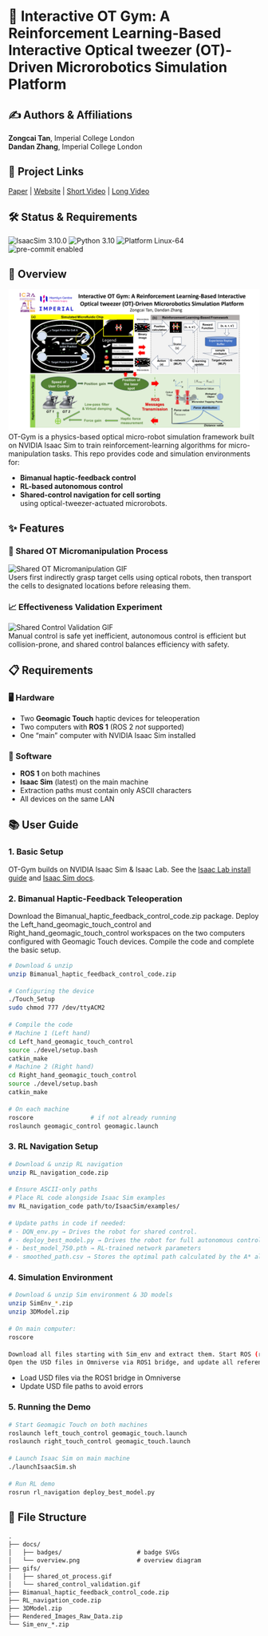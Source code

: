 # 📝 Interactive OT Gym: A Reinforcement Learning-Based Interactive Optical tweezer (OT)-Driven Microrobotics Simulation Platform

## ✍️ Authors & Affiliations  
**Zongcai Tan**, Imperial College London  
**Dandan Zhang**, Imperial College London  

## 🔗 Project Links  
[Paper](https://your-paper-link.example.com) | [Website](https://sites.google.com/view/otgym) | [Short Video](https://youtu.be/your-short-video) | [Long Video](https://youtu.be/your-long-video)

## 🛠️ Status & Requirements  
![IsaacSim 3.10.0](https://img.shields.io/badge/IsaacSim-4.1.0-lightgrey) ![Python 3.10](https://img.shields.io/badge/Python-3.10-blue) ![Platform Linux-64](https://img.shields.io/badge/Platform-Linux--64-brightgreen) ![pre-commit enabled](https://img.shields.io/badge/pre--commit-enabled-green)


## 📖 Overview  
![Overview Diagram](overview.jpg)  
OT-Gym is a physics-based optical micro-robot simulation framework built on NVIDIA Isaac Sim to train reinforcement-learning algorithms for micro-manipulation tasks. This repo provides code and simulation environments for:  
- **Bimanual haptic-feedback control**  
- **RL-based autonomous control**  
- **Shared-control navigation for cell sorting**  
using optical-tweezer-actuated microrobots.  

## ✨ Features  

### 🤖 Shared OT Micromanipulation Process  
![Shared OT Micromanipulation GIF](gifs/shared_ot_process.gif)  
Users first indirectly grasp target cells using optical robots, then transport the cells to designated locations before releasing them.  

### 📈 Effectiveness Validation Experiment  
![Shared Control Validation GIF](gifs/shared_control_validation.gif)  
Manual control is safe yet inefficient, autonomous control is efficient but collision-prone, and shared control balances efficiency with safety.  

## 📋 Requirements  

### 🖥️ Hardware  
- Two **Geomagic Touch** haptic devices for teleoperation  
- Two computers with **ROS 1** (ROS 2 _not_ supported)  
- One “main” computer with NVIDIA Isaac Sim installed  

### 💾 Software  
- **ROS 1** on both machines  
- **Isaac Sim** (latest) on the main machine  
- Extraction paths must contain only ASCII characters  
- All devices on the same LAN  

## 📚 User Guide  

### 1. Basic Setup  
OT-Gym builds on NVIDIA Isaac Sim & Isaac Lab. See the [Isaac Lab install guide](https://docs.omniverse.nvidia.com/isaac/lab/latest/install.html) and [Isaac Sim docs](https://docs.omniverse.nvidia.com/isaac/reactivesim/latest/install.html).  

### 2. Bimanual Haptic-Feedback Teleoperation 
Download the Bimanual_haptic_feedback_control_code.zip package. Deploy the Left_hand_geomagic_touch_control and Right_hand_geomagic_touch_control workspaces on the two computers configured with Geomagic Touch devices. Compile the code and complete the basic setup.
```bash
# Download & unzip
unzip Bimanual_haptic_feedback_control_code.zip

# Configuring the device
./Touch_Setup
sudo chmod 777 /dev/ttyACM2

# Compile the code
# Machine 1 (Left hand)
cd Left_hand_geomagic_touch_control
source ./devel/setup.bash
catkin_make
# Machine 2 (Right hand)
cd Right_hand_geomagic_touch_control
source ./devel/setup.bash
catkin_make

# On each machine
roscore                # if not already running
roslaunch geomagic_control geomagic.launch
```

### 3. RL Navigation Setup  
```bash
# Download & unzip RL navigation
unzip RL_navigation_code.zip

# Ensure ASCII-only paths
# Place RL code alongside Isaac Sim examples
mv RL_navigation_code path/to/IsaacSim/examples/

# Update paths in code if needed:
# - DQN_env.py → Drives the robot for shared control.
# - deploy_best_model.py → Drives the robot for full autonomous control (RL).
# - best_model_750.pth → RL-trained network parameters
# - smoothed_path.csv → Stores the optimal path calculated by the A* algorithm.
```

### 4. Simulation Environment  
```bash
# Download & unzip Sim environment & 3D models
unzip SimEnv_*.zip
unzip 3DModel.zip

# On main computer:
roscore

Download all files starting with Sim_env and extract them. Start ROS (roscore) on the laptop.
Open the USD files in Omniverse via ROS1 bridge, and update all referenced USD file paths to avoid errors.
```  
- Load USD files via the ROS1 bridge in Omniverse  
- Update USD file paths to avoid errors  

### 5. Running the Demo  
```bash
# Start Geomagic Touch on both machines
roslaunch left_touch_control geomagic_touch.launch
roslaunch right_touch_control geomagic_touch.launch

# Launch Isaac Sim on main machine
./launchIsaacSim.sh

# Run RL demo
rosrun rl_navigation deploy_best_model.py
```

## 📂 File Structure  
```plaintext
.
├── docs/
│   ├── badges/                     # badge SVGs
│   └── overview.png                # overview diagram
├── gifs/
│   ├── shared_ot_process.gif
│   └── shared_control_validation.gif
├── Bimanual_haptic_feedback_control_code.zip
├── RL_navigation_code.zip
├── 3DModel.zip
├── Rendered_Images_Raw_Data.zip
└── Sim_env_*.zip
```
